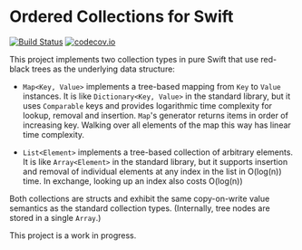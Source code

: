 # Ordered Collections for Swift

[![Build Status](https://travis-ci.org/lorentey/TreeCollections.svg?branch=master)](https://travis-ci.org/lorentey/TreeCollections)
[![codecov.io](https://codecov.io/github/lorentey/TreeCollections/coverage.svg?branch=master)](https://codecov.io/github/lorentey/TreeCollections?branch=master)

This project implements two collection types in pure Swift that use red-black trees as the underlying data structure:

- `Map<Key, Value>` implements a tree-based mapping from `Key` to `Value` instances. 
  It is like `Dictionary<Key, Value>` in the standard library, but it uses `Comparable` keys and provides 
  logarithmic time complexity for lookup, removal and insertion. `Map`'s generator returns items in order of 
  increasing key. Walking over all elements of the map this way has linear time complexity.

- `List<Element>` implements a tree-based collection of arbitrary elements. It is like `Array<Element>` in the standard library,
  but it supports insertion and removal of individual elements at any index in the list in O(log(n)) time. In exchange,
  looking up an index also costs O(log(n))

Both collections are structs and exhibit the same copy-on-write value semantics as the standard collection types.
(Internally, tree nodes are stored in a single `Array`.)

This project is a work in progress. 

